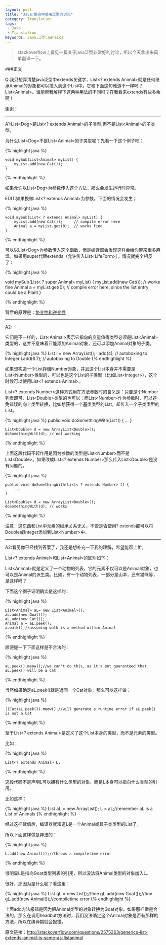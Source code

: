 ```yaml
---
layout: post
title: "Java:集合中使用泛型的讨论"
category: Translation
tags:
 - Java
 - Translation
keywords: Java,泛型,Geneics
---
```



<blockquote>
	stackoverflow上看见一篇关于java泛型非常好的讨论，所以今天拿出来简单翻译一下。
</blockquote>

###正文


Q:我只想弄清楚java泛型中extends关键字，List&lt;? extends Animal&gt;就是任何继承Animal的对象都可以插入到这个List中。它和下面这句难道不一样吗？List&lt;Animal&gt;。谁能帮我解释下这两种用法的不同吗？在我看来extends有些多余啊！

谢谢！

<hr>

A1:List&lt;Dog&gt;是List&lt;? extends Animal&gt;的子类型,但不是List&lt;Animal&gt;的子类型。

为什么List&lt;Dog&gt;不是List&lt;Animal&gt;的子类型呢？先看一下这个例子吧：

{% highlight java %}

	void mySub(List<Animal> myList) {
	    myList.add(new Cat());
	}

{% endhighlight %}


如果允许以List&lt;Dog&gt;为参数传入这个方法，那么会发生运行时异常。


EDIT:如果换做List&lt;? extends Animal&gt;为参数，下面的情况会发生；

{% highlight java %}

	void mySub(List< ? extends Animal> myList) {
	    myList.add(new Cat());     // compile error here
	    Animal a = myList.get(0);  // works fine 
	}

{% endhighlight %}

可以以List&lt;Dog&gt;为参数传入这个函数，但是编译器会发现这样会给你带来很多麻烦。如果用super代替extends（允许传入List&lt;LifeForm&gt;），情况就完全相反了：

{% highlight java %}

void mySub(List< ? super Animal> myList) {
    myList.add(new Cat());     // works fine
    Animal a = myList.get(0);  // compile error here, since the list entry could be a Plant
}

{% endhighlight %}

背后的原理是：<a href="http://en.wikipedia.org/wiki/Covariance_and_contravariance_%28computer_science%29#Java">协变性和逆变性</a>

<hr>


A2:

它们是不一样的，List&lt;Animal&gt;表示它指向的变量值得类型必须是List&lt;Animal&gt;类型的，这并不意味着只能添加Animal对象，还可以添加Animal对象的子类。

{% highlight java %}
	List<Number> l = new ArrayList<Number>();
	l.add(4); // autoboxing to Integer
	l.add(6.7); // autoboxing to Double
{% endhighlight %}

如果想构造一个List存储Number对象，并且这个List本身并不需要是List&lt;Number&gt;类型的，可以也是这个List的子类型（比如List&lt;Integer&gt;），这个时候可以使用List&lt;? extends Animal&gt;。

List&lt;? extends Number&gt;这种方式用在方法参数时的含义是：只要是个Number列表即可，List&lt;Double&gt;类型的也可以；而List&lt;Number&gt;作为参数时，可以避免错误的向上类型转换，比如想获得一个基类类型的List，却传入一个子类类型的List。

{% highlight java %}
	publid void doSomethingWith(List<Number> l) {
	    ...
	}

	List<Double> d = new ArrayList<Double>();
	doSomethingWith(d); // not working
{% endhighlight %}

上面这段代码不起作用是因为参数的类型是List&lt;Number&gt;而不是List&lt;Double&gt;。如果改成List&lt;? extends Number&gt;那么传入List&lt;Double&gt;是没有问题的。

{% highlight java %}

	publid void doSomethingWith(List< ? extends Number> l) {
	    ...
	}

	List<Double> d = new ArrayList<Double>();
	doSomethingWith(d); // works

{% endhighlight %}

注意：这东西和List中元素的继承关系无关，不管是否使用? extends都可以将Double或Integer添加到List&lt;Number&gt;中。

<hr>

A2:看见你已经找到答案了，我还是想补充一下我的理解，希望能帮上忙。

List&lt;? extends Animal&gt;和List&lt;Animal&gt;的区别如下：

List&lt;Animal&gt;就是定义了一个动物的列表，它的元素不仅可以是Animal对象，也可以是Animal的派生类。比如，有一个动物列表，一部分是山羊，还有猫咪等，是这样吗？

下面这个例子证明确实是这样的：

{% highlight java %}

	List<Animal> aL= new List<Animal>();
	aL.add(new Goat());
	aL.add(new Cat());
	Animal a = aL.peek();
	a.walk();//assuming walk is a method within Animal

{% endhighlight %}

顺便提一下下面这样是不合法的：

{% highlight java %}

	aL.peek().meow();//we can't do this, as it's not guaranteed that aL.peek() will be a Cat

{% endhighlight %}

当然如果确定aL.peek()就是返回一个Cat对象，那么可以这样做：

{% highlight java %}

	((Cat)aL.peek()).meow();//will generate a runtime error if aL.peek() is not a Cat

{% endhighlight %}


至于List&lt;? extends Animal&gt;是定义了这个List本身的类型，而不是元素的类型。

比如：

{% highlight java %}

	List<? extends Animal> L;

{% endhighlight %}

这段代码不是声明L可以拥有什么类型的对象，而是L本身可以指向什么类型的引用。

比如这样：

{% highlight java %}
	List<Goat> aL = new ArrayList<Goat>();
	L = aL;//remember aL is a List of Animals
{% endhighlight %}

经过这样赋值后，编译器就知道L是一个Animal或其子类类型的List了。

所以下面这样做是非法的：

{% highlight java %}

	L.add(new Animal());//throws a compiletime error

{% endhighlight %}

很明显L是指向Goat类型列表的引用，所以没法将Animal类型的对象加入L。

很好，那因为是什么呢？看这里：

{% highlight java %}
	List<Goat> gL = new List<Goat>();//fine
	gL.add(new Goat());//fine
	gL.add(new Animal());//compiletime error
{% endhighlight %}

上面add方法报错是因为把Animal类型的对象转换为Goat对象。如果那样做是合法的，那么在调用headbutt方法时，我们没法确定这个Animal对象是否有那样的方法，所以在编译期就会报错。


原文链接：<a href="http://stackoverflow.com/questions/2575363/generics-list-extends-animal-is-same-as-listanimal">http://stackoverflow.com/questions/2575363/generics-list-extends-animal-is-same-as-listanimal</a>



